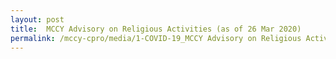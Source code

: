 ```yaml
---
layout: post
title:  MCCY Advisory on Religious Activities (as of 26 Mar 2020)
permalink: /mccy-cpro/media/1-COVID-19_MCCY Advisory on Religious Activities.pdf
---
```


